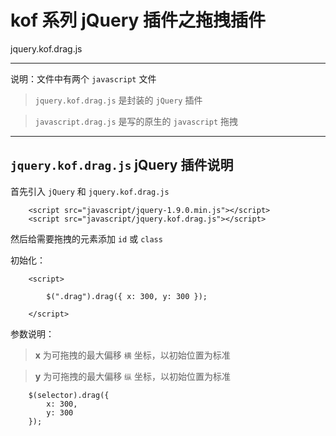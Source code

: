 # kof 系列 jQuery 插件之拖拽插件

jquery.kof.drag.js

---

说明：文件中有两个 `javascript` 文件

> `jquery.kof.drag.js` 是封装的 `jQuery` 插件  

> `javascript.drag.js` 是写的原生的 `javascript` 拖拽 

---

## `jquery.kof.drag.js` jQuery 插件说明

首先引入 `jQuery` 和 `jquery.kof.drag.js` 

```
	<script src="javascript/jquery-1.9.0.min.js"></script>
	<script src="javascript/jquery.kof.drag.js"></script>
```

然后给需要拖拽的元素添加 `id` 或 `class`

初始化：

```
	<script>

		$(".drag").drag({ x: 300, y: 300 });

	</script>
```

参数说明：

> **x** 为可拖拽的最大偏移 `横` 坐标，以初始位置为标准

> **y** 为可拖拽的最大偏移 `纵` 坐标，以初始位置为标准

```
	$(selector).drag({ 
		x: 300,
		y: 300
	});
```
